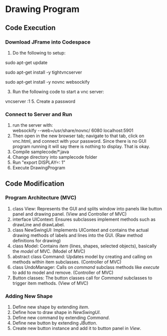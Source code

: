 # Drawing Program
## Code Execution
### Download JFrame into Codespace
1. Do the following to setup:

sudo apt-get update

sudo apt-get install -y tightvncserver

sudo apt-get install -y novnc websockify

3. Run the following code to start a vnc server:

vncserver :1
5. Create a password

### Connect to Server and Run
1. run the server with: \
websockify --web=/usr/share/novnc/ 6080 localhost:5901
2. Then open in the new browser tab; navigate to that tab, click on vnc.html, and connect with your password. Since there is no GUI program running it will say there is nothing to display. That is okay.
3. Compile samplecode/*.java
4. Change directory into samplecode folder
5. Run "export DISPLAY=: 1"
6. Execute DrawingProgram

## Code Modification
### Program Architecture (MVC)
1. class View: Represents the GUI and splits window into panels like button panel and drawing panel. (View and Controller of MVC)
2. interface UIContext: Ensures subclasses implement methods such as drawLine and drawLabel. 
3. class NewSwingUI: Implements UIContext and contains the actual drawing methods of labels and lines into the GUI. (Raw method definitions for drawing)
4. class Model: Contains *item* (lines, shapes, selected objects), basically the *model* of MVC. (Model of MVC)
5. abstract class Command: Updates model by creating and calling on methods within item subclasses. (Controller of MVC)
6. class UndoManager: Calls on *command* subclass methods like *execute* to add to model and remove. (Controller of MVC)
7. Button classes: The button classes call for *Command* subclasses to trigger item methods. (View of MVC)

### Adding New Shape
1. Define new shape by extending *item*.
2. Define how to draw shape in *NewSwingUI*.
3. Define new command by extending *Command*.
4. Define new button by extending *JButton*.
5. Create new button instance and add it to button panel in *View*.

